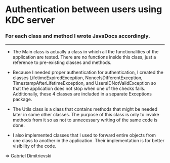 # Authentication between users using KDC server
###  For each class and method I wrote JavaDocs accordingly.
------------
- The Main class is actually a class in which all the functionalities of the application are tested. There are no functions inside this class, just a reference to pre-existing classes and methods.

- Because I needed proper authentication for authentication, I created the classes LifetimeExpiredException, NonceIsDifferentException, TimestampAfterLifetimeException, and UsersIDNotValidException so that the application does not stop when one of the checks fails. Additionally, these 4 classes are included in a separate Exceptions package.

- The Utils class is a class that contains methods that might be needed later in some other classes. The purpose of this class is only to invoke methods from it so as not to
unnecessary writing of the same code is done.

- I also implemented classes that I used to forward entire objects from one class to another in the application. Their implementation is for better visibility of the code.

=> Gabriel Dimitrievski